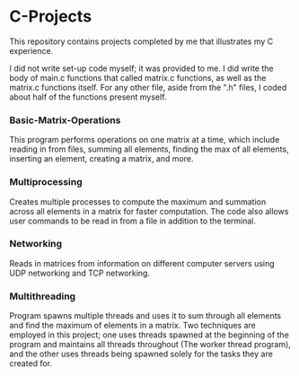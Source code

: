 # C-Projects
This repository contains projects completed by me that illustrates my C experience.

I did not write set-up code myself; it was provided to me. I did write the body of main.c functions that called matrix.c functions, as well as the matrix.c functions itself. For any other file, aside from the ".h" files, I coded about half of the functions present myself.

### Basic-Matrix-Operations
This program performs operations on one matrix at a time, which include reading in from files, summing all elements, finding the max of all elements, inserting an element, creating a matrix, and more.

### Multiprocessing
Creates multiple processes to compute the maximum and summation across all elements in a matrix for faster computation. The code also allows user commands to be read in from a file in addition to the terminal.

### Networking
Reads in matrices from information on different computer servers using UDP networking and TCP networking.

### Multithreading
Program spawns multiple threads and uses it to sum through all elements and find the maximum of elements in a matrix. Two techniques are employed in this project; one uses threads spawned at the beginning of the program and maintains all threads throughout (The worker thread program), and the other uses threads being spawned solely for the tasks they are created for.
